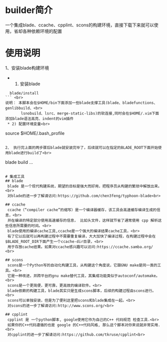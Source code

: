 # builder简介
 一个集成blade、ccache、cpplint、scons的构建环境，直接下载下来就可以使用，省却各种依赖环境的配置

# 使用说明
1、安装blade构建环境
 * 1) 安装blade<br>
```
  blade/install
``` <br>
说明： 本脚本会在$HOME/bin下面添加一些blade支撑工具(blade、bladefunctions、genlibbuild、<br>
       lsnobuild、lsrc、merge-static-libs)的软连接,同时会在$HOME/.vim下面添加blade语法高亮、indent的vim插件
 * 2) 配置环境变量<br>
```
  source $HOME/.bash_profile
```
 
2、 执行完上面的两步骤后blade就安装完毕了，后续就可以在指定的BLADE_ROOT下面开始使用blade进行build了<br>
```
  blade build ...
```
 
# 集成工具
## blade
 blade 是一个现代构建系统，期望的目标是强大而好用，把程序员从构建的繁琐中解放出来。<br>
 对blade的进一步了解请访问:https://github.com/chen3feng/typhoon-blade<br>
 
## ccache
 ccache（“compiler cache”的缩写）是一个编译器缓存，该工具会高速缓存编译生成的信息，<br>
 并在编译的特定部分使用高速缓存的信息， 比如头文件，这样就节省了通常使用 cpp 解析这些信息所需要的时间。<br>
 blade使用的编译cache工具,ccache是一个强大的编译结果cache工具，<br>
 有了它以后就可以再构建过程中不需要重复编译，大大加快了编译过程，在构建过程中会在$BLADE_ROOT_DIR下面产生一个ccache-dir目录，<br>
 用于存放cache结果。如果对ccache感兴趣可以访问:https://ccache.samba.org/ <br>
 
## scons
 scons是一个Python写的自动化构建工具，从构建这个角度说，它跟GNU make是同一类的工具。<br>
 它是一种改进，并跨平台的gnu make替代工具，其集成功能类似于autoconf/automake。<br>
 scons是一个更简便，更可靠，更高效的编译软件。<br>
 blade依赖的构建工具，blade其实只是生成scons脚本，后续的构建过程由scons进行。<br>
 scons可以单独安装，但是为了便利这里把scons和blade集成在一起。<br>
 对scons的进一步了解请访问:http://www.scons.org/<br>

## cpplint 
 cpplint 是 一个python脚本, google使用它作为自己的C++ 代码规范 检查工具.<br>
 如果你的C++代码遵循的也是 google 的C++代码风格, 那么这个脚本对你来说就非常实用.<br>
 对cpplint的进一步了解请访问:https://github.com/tkruse/cpplint<br>
